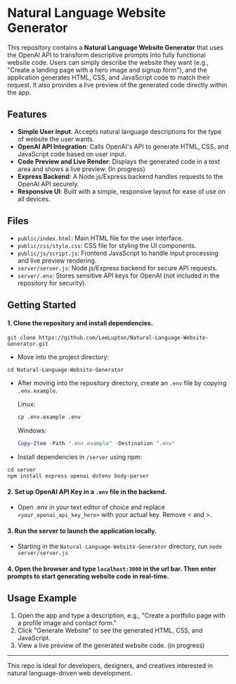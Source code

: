 # Natural Language Website Generator

This repository contains a **Natural Language Website Generator** that uses the OpenAI API to transform descriptive prompts into fully functional website code. Users can simply describe the website they want (e.g., "Create a landing page with a hero image and signup form"), and the application generates HTML, CSS, and JavaScript code to match their request. It also provides a live preview of the generated code directly within the app.

## Features

- **Simple User Input**: Accepts natural language descriptions for the type of website the user wants.
- **OpenAI API Integration**: Calls OpenAI's API to generate HTML, CSS, and JavaScript code based on user input.
- **Code Preview and Live Render**: Displays the generated code in a text area and shows a live preview. (In progress)
- **Express Backend**: A Node.js/Express backend handles requests to the OpenAI API securely.
- **Responsive UI**: Built with a simple, responsive layout for ease of use on all devices.

## Files

- `public/index.html`: Main HTML file for the user interface.
- `public/css/style.css`: CSS file for styling the UI components.
- `public/js/script.js`: Frontend JavaScript to handle input processing and live preview rendering.
- `server/server.js`: Node.js/Express backend for secure API requests.
- `server/.env`: Stores sensitive API keys for OpenAI (not included in the repository for security).

## Getting Started

#### 1. **Clone the repository** and install dependencies.

   ```git
   git clone https://github.com/LeeLupton/Natural-Language-Website-Generator.git
   ```

   - Move into the project directory:
   
   ```
   cd Natural-Language-Website-Generator
   ```

   - After moving into the repository directory, create an `.env` file by copying `.env.example`.
  
     Linux:
     ```bash
     cp .env.example .env
     ```
  
     Windows:
     ```PowerShell
     Copy-Item -Path ".env.example" -Destination ".env"
     ```
  
  - Install dependencies in `/server` using npm:
  ```npm
  cd server
  npm install express openai dotenv body-parser
  ```
  
#### 2. **Set up OpenAI API Key** in a `.env` file in the backend.
   - Open .env in your text editor of choice and replace `<your_openai_api_key_here>` with your actual key. Remove < and >.

#### 3. **Run the server** to launch the application locally.
   - Starting in the `Natural-Language-Website-Generator` directory, run `node server/server.js`

#### 4. Open the browser and type `localhost:3000` in the url bar. Then enter prompts to start generating website code in real-time.

## Usage Example

1. Open the app and type a description, e.g., "Create a portfolio page with a profile image and contact form."
2. Click "Generate Website" to see the generated HTML, CSS, and JavaScript.
3. View a live preview of the generated website code. (in progress)

---

This repo is ideal for developers, designers, and creatives interested in natural language-driven web development.
